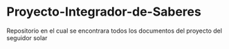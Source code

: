 # Proyecto-Integrador-de-Saberes
Repositorio en el cual se encontrara todos los documentos del proyecto del seguidor solar

